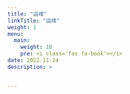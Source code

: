 ```yaml
---
title: "运维"
linkTitle: "运维"
weight: 1
menu:
  main:
    weight: 10
    pre: <i class='fas fa-book'></i>
date: 2022-11-24
description: >


---
```








